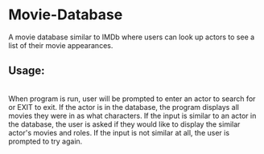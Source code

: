 # Movie-Database
A movie database similar to IMDb where users can look up actors to see a list of their movie appearances.

<h2>Usage:</h2><br>
When program is run, user will be prompted to enter an actor to search for or EXIT to exit. If the actor is in the database, the program displays all movies they were in as what characters. If the input is similar to an actor in the database, the user is asked if they would like to display the similar actor's movies and roles. If the input is not similar at all, the user is prompted to try again.
